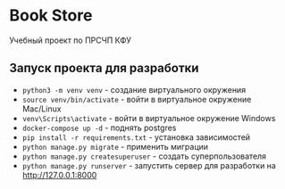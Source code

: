 # Book Store

Учебный проект по ПРСЧП КФУ

## Запуск проекта для разработки 

- `python3 -m venv venv` - создание виртуального окружения
- `source venv/bin/activate` - войти в виртуальное окружение Mac/Linux
- `venv\Scripts\activate` - войти в виртуальное окружение Windows
- `docker-compose up -d` - поднять postgres
- `pip install -r requirements.txt` - установка зависимостей
-  `python manage.py migrate` - применить миграции
-  `python manage.py createsuperuser` - создать суперпользователя
- `python manage.py runserver`  - запустить сервер для разработки на http://127.0.0.1:8000